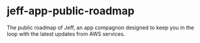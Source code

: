 # jeff-app-public-roadmap
The public roadmap of Jeff, an app compagnon designed to keep you in the loop with the latest updates from AWS services. 
